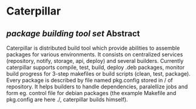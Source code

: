 Caterpillar
================
*package building tool set*
Abstract
----------------
Caterpillar is distributed build tool which provide abilities to assemble packages for various environments.
It consists on centralized services (repository, notify, storage, api, deploy) and several builders.
Currently caterpillar supports compile, test, build, deploy .deb packages, monitor build progress for 3-step makefiles or build scripts (clean, test, package).
Every package is described by file named pkg.config stored in / of repository. It helps builders to handle dependencies, paralellize jobs and form eg. control file
for debian packages (the example Makefile and pkg.config are here ./, caterpillar builds himself).
